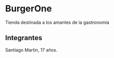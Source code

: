 # BurgerOne
Tienda destinada a los amantes de la gastronomía

## Integrantes
Santiago Martin, 17 años.
